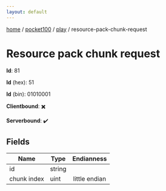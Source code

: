 ```yaml
---
layout: default
---
```


[home](/)  /  [pocket100](/protocol/pocket100)  /  [play](/protocol/pocket100/play)  /  resource-pack-chunk-request

# Resource pack chunk request

**Id**: 81

**Id** (hex): 51

**Id** (bin): 01010001

**Clientbound**: ✖️

**Serverbound**: ✔️

## Fields

Name | Type | Endianness
---|---|:---:
id | string | 
chunk index | uint | little endian
